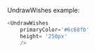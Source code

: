 UndrawWishes example:
```js 
<UndrawWishes
    primaryColor='#6c68fb'
    height= '250px'
    />
```